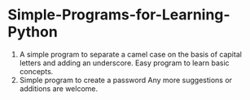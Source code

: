 # Simple-Programs-for-Learning-Python
1) A simple program to separate a camel case on the basis of capital letters and adding an underscore. Easy program to learn basic concepts.
2) Simple program to create a password
Any more suggestions or additions are welcome.
